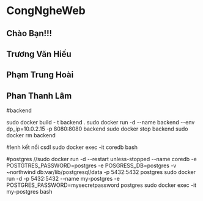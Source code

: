 # CongNgheWeb

## Chào Bạn!!!
## Trương Văn Hiếu
## Phạm Trung Hoài
## Phan Thanh Lâm

#backend

sudo docker build - t backend .
sudo docker run -d --name backend --env dp_ip=10.0.2.15 -p 8080:8080 backend
sudo docker stop backend
sudo docker rm backend

#lenh kết nối csdl
sudo docker exec -it coredb bash

#postgres
//sudo docker run -d --restart unless-stopped --name coredb -e POSTGTRES_PASSWORD=postgres -e POSGRESS_DB=postgres -v ~northwind db:var/lib/postgresql/data -p 5432:5432 postgres
sudo docker run -d -p 5432:5432 --name my-postgres -e POSTGRES_PASSWORD=mysecretpassword postgres
sudo docker exec -it my-postgres bash